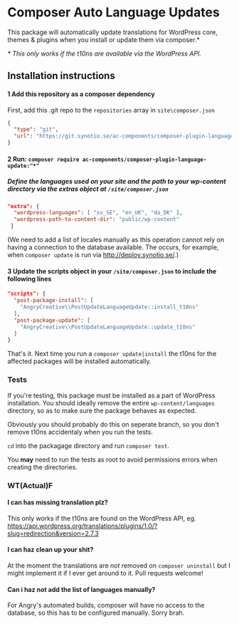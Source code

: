 # Composer Auto Language Updates

This package will automatically update translations for WordPress core, themes & plugins when you install or update them via composer.*

*\* This only works if the t10ns are available via the WordPress API.*

## Installation instructions

#### 1 Add this repository as a composer dependency

First, add this .git repo to the `repositories` array in `site\composer.json` 

```json
{
  "type": "git",
  "url": "https://git.synotio.se/ac-components/composer-plugin-language-update.git"
}
```

#### 2 Run: `composer require ac-components/composer-plugin-language-update:"*"`

##### Define the languages used on your site and the path to your wp-content directory via the extras object at `/site/composer.json`

```json
"extra": {
  "wordpress-languages": [ "sv_SE", "en_UK", "da_DK" ],
  "wordpress-path-to-content-dir": "public/wp-content"
 }
``` 

(We need to add a list of locales manually as this operation cannot rely on having a connection to the database available. The occurs, for example, when `composer update` is run via http://deploy.synotio.se/.)

#### 3 Update the scripts object in your `/site/composer.json` to include the following lines

```json
"scripts": {
  "post-package-install": [
    "AngryCreative\\PostUpdateLanguageUpdate::install_t10ns"
  ],
  "post-package-update": [
    "AngryCreative\\PostUpdateLanguageUpdate::update_t10ns"
  ]
}
```

That's it. Next time you run a `composer update|install` the t10ns for the affected packages will be installed automatically.

### Tests

If you're testing, this package must be installed as a part of WordPress installation. You should ideally remove the entire `wp-content/languages` directory, so as to make sure the package behaves as expected.

Obviously you should probably do this on seperate branch, so you don't remove t10ns accidentaly when you run the tests.

`cd` into the packagage directory and run `composer test`.

You **may** need to run the tests as root to avoid permissions errors when creating the directories.

### WT(Actual)F

#### I can has missing translation plz?

This only works if the t10ns are found on the WordPress API, eg. https://api.wordpress.org/translations/plugins/1.0/?slug=redirection&version=2.7.3

#### I can haz clean up your shit?

At the moment the translations are _not_ removed on `composer uninstall` but I might implement it if I ever get around to it. Pull requests welcome!

#### Can i haz not add the list of languages manually?

For Angry's automated builds, composer will have no access to the database, so this has to be configured manually. Sorry brah.
